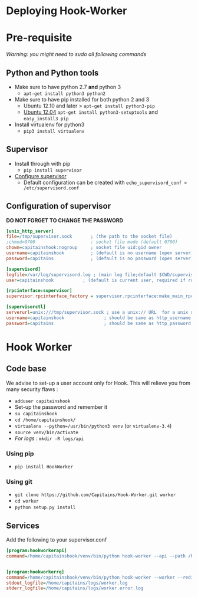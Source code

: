 Deploying Hook-Worker
=====================

# Pre-requisite

*Warning: you might need to sudo all following commands*

## Python and Python tools

- Make sure to have python 2.7 **and** python 3
    - `apt-get install python3 python2`
- Make sure to have pip installed for both python 2 and 3
    - Ubuntu 12.10 and later > `apt-get install python3-pip`
    - [Ubuntu 12.04](http://askubuntu.com/questions/412178/how-to-install-pip-for-python-3-in-ubuntu-12-04-lts) `apt-get install python3-setuptools` and `easy_install3 pip`
- Install virtualenv for python3
    - `pip3 install virtualenv`

## Supervisor

- Install through with pip
    - `pip install supervisor`
- [Configure supervisor](http://supervisord.org/installing.html#creating-a-configuration-file)
    - Default configuration can be created with `echo_supervisord_conf > /etc/supervisord.conf`

## Configuration of supervisor

**DO NOT FORGET TO CHANGE THE PASSWORD**

```ini
[unix_http_server]
file=/tmp/supervisor.sock       ; (the path to the socket file)
;chmod=0700                     ; socket file mode (default 0700)
chown=capitainshook:nogroup     ; socket file uid:gid owner
username=capitainshook          ; (default is no username (open server))
password=capitains              ; (default is no password (open server))

[supervisord]
logfile=/var/log/supervisord.log ; (main log file;default $CWD/supervisord.log)
user=capitainshook           ; (default is current user, required if root)

[rpcinterface:supervisor]
supervisor.rpcinterface_factory = supervisor.rpcinterface:make_main_rpcinterface

[supervisorctl]
serverurl=unix:///tmp/supervisor.sock ; use a unix:// URL  for a unix socket
username=capitainshook               ; should be same as http_username if set
password=capitains                   ; should be same as http_password if set
```

# Hook Worker

## Code base

We advise to set-up a user account only for Hook. This will relieve you from many security flaws :

- `adduser capitainshook`
- Set-up the password and remember it
- `su capitainshook`
- `cd /home/capitainshook/`
- `virtualenv --python=/usr/bin/python3 venv` (or `virtualenv-3.4`)
- `source venv/bin/activate`
- *For logs* : `mkdir -R logs/api`

### **Using pip**

- `pip install HookWorker`

### **Using git**

- `git clone https://github.com/Capitains/Hook-Worker.git worker`
- `cd worker`
- `python setup.py install`

## Services

Add the following to your supervisor.conf

```ini
[program:hookworkerapi]
command=/home/capitainshook/venv/bin/python hook-worker --api --path /home/capitains/logs/api/ --port 5002 --level INFO --secret YourSecret --git /home/capitains/hook  ; Do not forget to change the secret !


[program:hookworkerrq]
command=/home/capitainshook/venv/bin/python hook-worker --worker --redis 127.0.0.1:6379
stdout_logfile=/home/capitains/logs/worker.log
stderr_logfile=/home/capitains/logs/worker.error.log
```